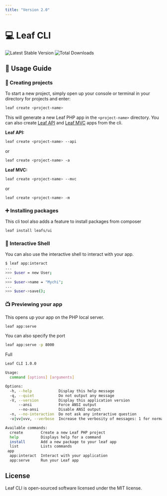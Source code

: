 ```yaml
---
title: "Version 2.0"
---
```


# 💻 Leaf CLI

![Latest Stable Version](https://poser.pugx.org/leafs/cli/v/stable)
![Total Downloads](https://poser.pugx.org/leafs/cli/downloads)

## 📕 Usage Guide

### 🚧 Creating projects

To start a new project, simply open up your console or terminal in your directory
for projects and enter:

```bash
leaf create <project-name>
```

This will generate a new Leaf PHP app in the `<project-name>` directory. You can also create [Leaf API](leaf-api/) and [Leaf MVC](https://github.com/leafsphp/leafmvc) apps from the cli.

**Leaf API:**

```bash
leaf create <project-name> --api
```

or

```bash
leaf create <project-name> -a
```

**Leaf MVC:**

```bash
leaf create <project-name> --mvc
```

or

```bash
leaf create <project-name> -m
```

### ➕ Installing packages

This cli tool also adds a feature to install packages from composer

```bash
leaf install leafs/ui
```

### 🧿 Interactive Shell

You can also use the interactive shell to interact with your app.

```bash
$ leaf app:interact
...
>>> $user = new User;
...
>>> $user->name = "Mychi";
...
>>> $user->save();
```

### 📺 Previewing your app

This opens up your app on the PHP local server.

```bash
leaf app:serve
```

You can also specify the port

```bash
leaf app:serve -p 8000
```

Full

```bash
Leaf CLI 1.0.0

Usage:
  command [options] [arguments]

Options:
  -h, --help            Display this help message
  -q, --quiet           Do not output any message
  -V, --version         Display this application version
      --ansi            Force ANSI output
      --no-ansi         Disable ANSI output
  -n, --no-interaction  Do not ask any interactive question
  -v|vv|vvv, --verbose  Increase the verbosity of messages: 1 for normal output, 2 for more verbose output and 3 for debug

Available commands:
  create        Create a new Leaf PHP project
  help          Displays help for a command
  install       Add a new package to your leaf app
  list          Lists commands
 app
  app:interact  Interact with your application
  app:serve     Run your Leaf app
```

## License

Leaf CLI is open-sourced software licensed under the MIT license.
